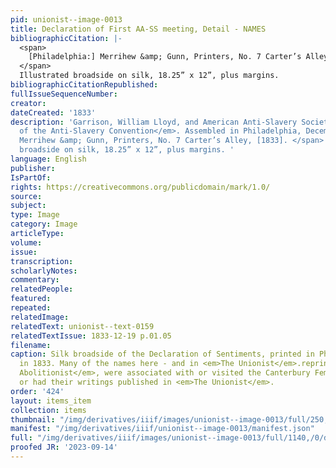 ```yaml
---
pid: unionist--image-0013
title: Declaration of First AA-SS meeting, Detail - NAMES
bibliographicCitation: |-
  <span>
    [Philadelphia:] Merrihew &amp; Gunn, Printers, No. 7 Carter’s Alley, [1833].
  </span>
  Illustrated broadside on silk, 18.25” x 12”, plus margins.
bibliographicCitationRepublished: 
fullIssueSequenceNumber: 
creator: 
dateCreated: '1833'
description: 'Garrison, William Lloyd, and American Anti-Slavery Society. <em>Declaration
  of the Anti-Slavery Convention</em>. Assembled in Philadelphia, December 4, 1833.<span>   [Philadelphia:]
  Merrihew &amp; Gunn, Printers, No. 7 Carter’s Alley, [1833]. </span> Illustrated
  broadside on silk, 18.25” x 12”, plus margins. '
language: English
publisher: 
IsPartOf: 
rights: https://creativecommons.org/publicdomain/mark/1.0/
source: 
subject: 
type: Image
category: Image
articleType: 
volume: 
issue: 
transcription: 
scholarlyNotes: 
commentary: 
relatedPeople: 
featured: 
repeated: 
relatedImage: 
relatedText: unionist--text-0159
relatedTextIssue: 1833-12-19 p.01.05
filename: 
caption: Silk broadside of the Declaration of Sentiments, printed in Philadelphia
  in 1833. Many of the names here - and in <em>The Unionist</em>.reprint from <em>The
  Abolitionist</em>, were associated with or visited the Canterbury Female Academy,
  or had their writings published in <em>The Unionist</em>.
order: '424'
layout: items_item
collection: items
thumbnail: "/img/derivatives/iiif/images/unionist--image-0013/full/250,/0/default.jpg"
manifest: "/img/derivatives/iiif/unionist--image-0013/manifest.json"
full: "/img/derivatives/iiif/images/unionist--image-0013/full/1140,/0/default.jpg"
proofed JR: '2023-09-14'
---
```

